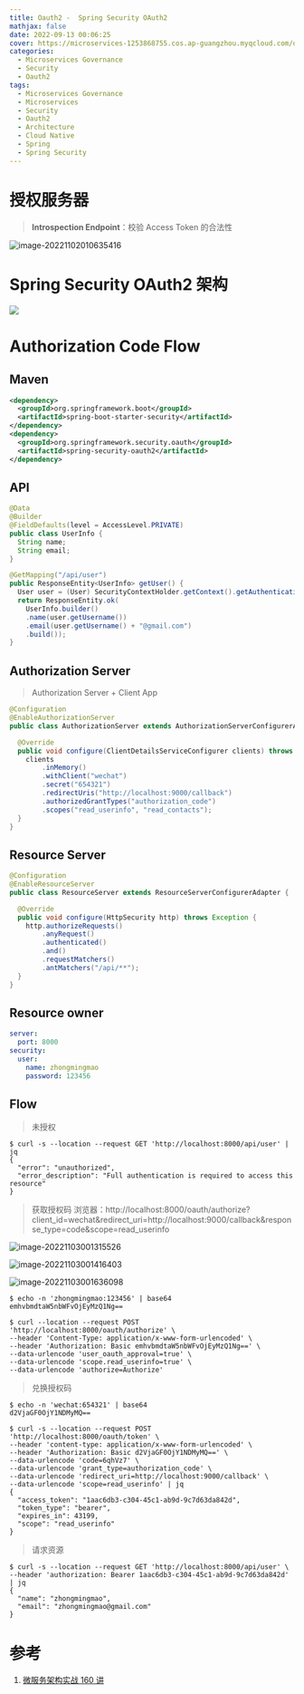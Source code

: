 ```yaml
---
title: Oauth2 -  Spring Security OAuth2
mathjax: false
date: 2022-09-13 00:06:25
cover: https://microservices-1253868755.cos.ap-guangzhou.myqcloud.com/oauth2.png
categories:
  - Microservices Governance
  - Security
  - Oauth2
tags:
  - Microservices Governance
  - Microservices
  - Security
  - Oauth2
  - Architecture
  - Cloud Native
  - Spring
  - Spring Security
---
```


# 授权服务器

> **Introspection Endpoint**：校验 Access Token 的合法性

![image-20221102010635416](https://microservices-1253868755.cos.ap-guangzhou.myqcloud.com/oauth2/image-20221102010635416.png)

<!-- more -->

# Spring Security OAuth2 架构

![](http://terasolunaorg.github.io/guideline/5.3.0.RELEASE/en/_images/OAuth_OAuth2Architecture.png)

# Authorization Code Flow

## Maven

```xml
<dependency>
  <groupId>org.springframework.boot</groupId>
  <artifactId>spring-boot-starter-security</artifactId>
</dependency>
<dependency>
  <groupId>org.springframework.security.oauth</groupId>
  <artifactId>spring-security-oauth2</artifactId>
</dependency>
```

## API

```java
@Data
@Builder
@FieldDefaults(level = AccessLevel.PRIVATE)
public class UserInfo {
  String name;
  String email;
}
```

```java
@GetMapping("/api/user")
public ResponseEntity<UserInfo> getUser() {
  User user = (User) SecurityContextHolder.getContext().getAuthentication().getPrincipal();
  return ResponseEntity.ok(
    UserInfo.builder()
    .name(user.getUsername())
    .email(user.getUsername() + "@gmail.com")
    .build());
}
```

## Authorization Server

> Authorization Server + Client App

```java
@Configuration
@EnableAuthorizationServer
public class AuthorizationServer extends AuthorizationServerConfigurerAdapter {

  @Override
  public void configure(ClientDetailsServiceConfigurer clients) throws Exception {
    clients
        .inMemory()
        .withClient("wechat")
        .secret("654321")
        .redirectUris("http://localhost:9000/callback")
        .authorizedGrantTypes("authorization_code")
        .scopes("read_userinfo", "read_contacts");
  }
}
```

## Resource Server

```java
@Configuration
@EnableResourceServer
public class ResourceServer extends ResourceServerConfigurerAdapter {

  @Override
  public void configure(HttpSecurity http) throws Exception {
    http.authorizeRequests()
        .anyRequest()
        .authenticated()
        .and()
        .requestMatchers()
        .antMatchers("/api/**");
  }
}
```

## Resource owner

```yaml
server:
  port: 8000
security:
  user:
    name: zhongmingmao
    password: 123456
```

## Flow

> 未授权

```shell
$ curl -s --location --request GET 'http://localhost:8000/api/user' | jq
{
  "error": "unauthorized",
  "error_description": "Full authentication is required to access this resource"
}
```

> 获取授权码
> 浏览器：http://localhost:8000/oauth/authorize?client_id=wechat&redirect_uri=http://localhost:9000/callback&response_type=code&scope=read_userinfo

![image-20221103001315526](https://microservices-1253868755.cos.ap-guangzhou.myqcloud.com/oauth2/image-20221103001315526.png)

![image-20221103001416403](https://microservices-1253868755.cos.ap-guangzhou.myqcloud.com/oauth2/image-20221103001416403.png)

![image-20221103001636098](https://microservices-1253868755.cos.ap-guangzhou.myqcloud.com/oauth2/image-20221103001636098.png)

```shell
$ echo -n 'zhongmingmao:123456' | base64
emhvbmdtaW5nbWFvOjEyMzQ1Ng==
```

```shell
$ curl --location --request POST 'http://localhost:8000/oauth/authorize' \
--header 'Content-Type: application/x-www-form-urlencoded' \
--header 'Authorization: Basic emhvbmdtaW5nbWFvOjEyMzQ1Ng==' \
--data-urlencode 'user_oauth_approval=true' \
--data-urlencode 'scope.read_userinfo=true' \
--data-urlencode 'authorize=Authorize'
```

> 兑换授权码

```shell
$ echo -n 'wechat:654321' | base64
d2VjaGF0OjY1NDMyMQ==
```

```shell
$ curl -s --location --request POST 'http://localhost:8000/oauth/token' \
--header 'content-type: application/x-www-form-urlencoded' \
--header 'Authorization: Basic d2VjaGF0OjY1NDMyMQ==' \
--data-urlencode 'code=6qhVz7' \
--data-urlencode 'grant_type=authorization_code' \
--data-urlencode 'redirect_uri=http://localhost:9000/callback' \
--data-urlencode 'scope=read_userinfo' | jq
{
  "access_token": "1aac6db3-c304-45c1-ab9d-9c7d63da842d",
  "token_type": "bearer",
  "expires_in": 43199,
  "scope": "read_userinfo"
}
```

> 请求资源

```shell
$ curl -s --location --request GET 'http://localhost:8000/api/user' \
--header 'authorization: Bearer 1aac6db3-c304-45c1-ab9d-9c7d63da842d' | jq
{
  "name": "zhongmingmao",
  "email": "zhongmingmao@gmail.com"
}
```

# 参考

1. [微服务架构实战 160 讲](https://time.geekbang.org/course/intro/100007001)